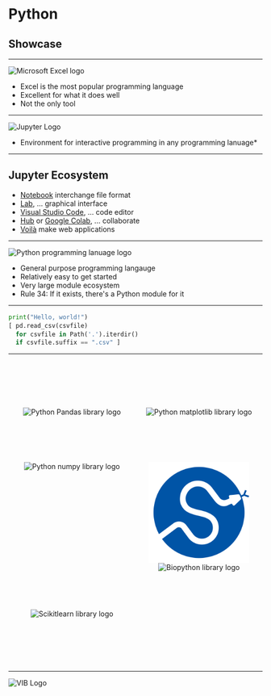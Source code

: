 <!-- .slide: id="title" -->
# Python
## Showcase

---

![Microsoft Excel logo](https://1000logos.net/wp-content/uploads/2020/08/Microsoft-Excel-Logo-500x313.png)

* Excel is the most popular programming language
* Excellent for what it does well
* Not the only tool

---

![Jupyter Logo](https://upload.wikimedia.org/wikipedia/commons/thumb/3/38/Jupyter_logo.svg/207px-Jupyter_logo.svg.png)

* Environment for interactive programming in any programming lanuage*

---

## Jupyter Ecosystem

* <u>Notebook</u> interchange file format
* <u>Lab</u>, ... graphical interface
* <u>Visual Studio Code</u>, ... code editor
* <u>Hub</u> or <u>Google Colab</u>, ... collaborate
* <u>Voilà</u> make web applications

---

![Python programming lanuage logo](https://www.python.org/static/community_logos/python-logo-generic.svg)

* General purpose programming langauge
* Relatively easy to get started
* Very large module ecosystem
* Rule 34: If it exists, there's a Python module for it

---

```python [1|2-4]
print("Hello, world!")
[ pd.read_csv(csvfile)
  for csvfile in Path('.').iterdir()
  if csvfile.suffix == ".csv" ]
```

---

<div style="display: grid; grid-template-columns: 1fr 1fr; grid-template-rows: 1fr 1fr 1fr;">
  <div style="display: flex; justify-content: center; align-items: center;">
    <img style="margin:0" alt="Python Pandas library logo" src="https://pandas.pydata.org/static/img/pandas.svg">
  </div>
  <div style="display: flex; justify-content: center; align-items: center;">
    <img style="margin:0" alt="Python matplotlib library logo" src="https://matplotlib.org/stable/_images/sphx_glr_logos2_003.png">
  </div>
  <div style="display: flex; justify-content: center; align-items: center">
    <img style="margin:0" alt="Python numpy library logo" src="https://numpy.org/images/logo.svg" height="200">
  </div>
  <div style="display: flex; justify-content: center; align-items: center;">
    <img style="margin: 0" alt="SciPy library logo" src="https://raw.githubusercontent.com/scipy/scipy/main/doc/source/_static/logo.svg" height="200">
  </div>
  <div style="display: flex; justify-content: center; align-items: center;">
    <img style="margin: 0" alt="Scikitlearn library logo" src="https://upload.wikimedia.org/wikipedia/commons/0/05/Scikit_learn_logo_small.svg">
  </div>
  <div style="display: flex; justify-content: center; align-items: center;">
    <img style="margin: 0" alt="Biopython library logo" src="https://biopython.org/assets/images/biopython_logo_s.png" height="200">
  </div>
</div>

---

<!-- .slide: id="final" -->
![VIB Logo](vib_logo_neg_sml.svg)
